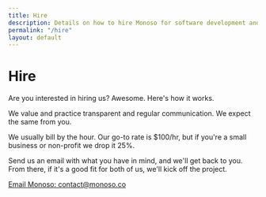 ```yaml
---
title: Hire
description: Details on how to hire Monoso for software development and design services.
permalink: "/hire"
layout: default
---
```


# Hire

Are you interested in hiring us? Awesome. Here's how it works.

We value and practice transparent and regular communication. We expect
the same from you.

We usually bill by the hour. Our go-to rate is $100/hr, but if you're a small
business or non-profit we drop it 25%.

Send us an email with what you have in mind, and we'll get back to you.
From there, if it's a good fit for both of us, we'll kick off the
project.

<div class='section cta'>
  <a href='mailto:contact@monoso.co' class='btn'>Email Monoso: contact@monoso.co</a>
</div>
